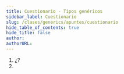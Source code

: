 ```yaml
---
title: Cuestionario - Tipos genéricos
sidebar_label: Cuestionario
slug: /clases/generics/apuntes/cuestionario
hide_table_of_contents: true
hide_title: false
author: 
authorURL: 
---
```


1. ¿?
2. 